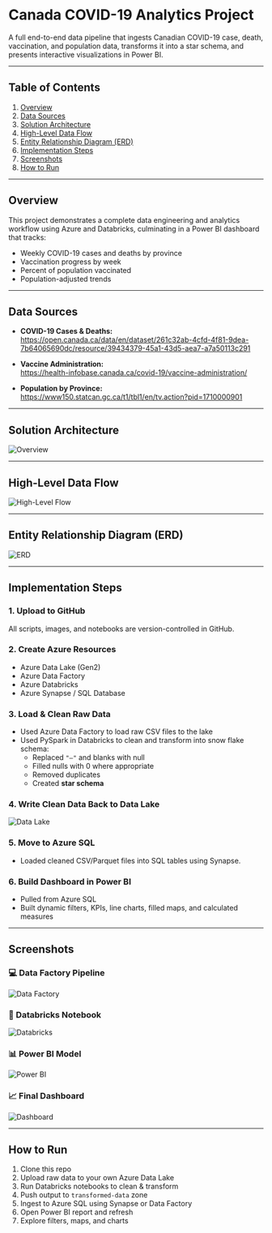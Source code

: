 # Canada COVID-19 Analytics Project

A full end-to-end data pipeline that ingests Canadian COVID-19 case, death, vaccination, and population data, transforms it into a star schema, and presents interactive visualizations in Power BI.

---

## Table of Contents

1. [Overview](#overview)  
2. [Data Sources](#data-sources)  
3. [Solution Architecture](#solution-architecture)  
4. [High-Level Data Flow](#high-level-data-flow)  
5. [Entity Relationship Diagram (ERD)](#entity-relationship-diagram-erd)  
6. [Implementation Steps](#implementation-steps)  
7. [Screenshots](#screenshots)  
8. [How to Run](#how-to-run)  

---

## Overview

This project demonstrates a complete data engineering and analytics workflow using Azure and Databricks, culminating in a Power BI dashboard that tracks:

- Weekly COVID-19 cases and deaths by province  
- Vaccination progress by week  
- Percent of population vaccinated  
- Population-adjusted trends

---

## Data Sources

- **COVID-19 Cases & Deaths:**  
  https://open.canada.ca/data/en/dataset/261c32ab-4cfd-4f81-9dea-7b64065690dc/resource/39434379-45a1-43d5-aea7-a7a50113c291

- **Vaccine Administration:**  
  https://health-infobase.canada.ca/covid-19/vaccine-administration/

- **Population by Province:**  
  https://www150.statcan.gc.ca/t1/tbl1/en/tv.action?pid=1710000901

---

## Solution Architecture

![Overview](./pictures/OverView.png)

---

## High-Level Data Flow

![High-Level Flow](./pictures/HighLevelFlowChart.jpg)

---

## Entity Relationship Diagram (ERD)

![ERD](./pictures/ERD.png)

---

## Implementation Steps

### 1. Upload to GitHub  
All scripts, images, and notebooks are version-controlled in GitHub.

### 2. Create Azure Resources

- Azure Data Lake (Gen2)
- Azure Data Factory
- Azure Databricks
- Azure Synapse / SQL Database

### 3. Load & Clean Raw Data

- Used Azure Data Factory to load raw CSV files to the lake  
- Used PySpark in Databricks to clean and transform into snow flake schema:
  - Replaced `"–"` and blanks with null
  - Filled nulls with 0 where appropriate
  - Removed duplicates
  - Created **star schema**

### 4. Write Clean Data Back to Data Lake

![Data Lake](./pictures/DataLake.png)

### 5. Move to Azure SQL

- Loaded cleaned CSV/Parquet files into SQL tables using Synapse.

### 6. Build Dashboard in Power BI

- Pulled from Azure SQL
- Built dynamic filters, KPIs, line charts, filled maps, and calculated measures

---

## Screenshots

### 💻 Data Factory Pipeline
![Data Factory](./pictures/LakeFactory.png)

### 🔧 Databricks Notebook
![Databricks](./pictures/databricks.png)

### 📊 Power BI Model
![Power BI](./pictures/powerbi.png)

### 📈 Final Dashboard
![Dashboard](./pictures/dash.png)

---

## How to Run

1. Clone this repo  
2. Upload raw data to your own Azure Data Lake  
3. Run Databricks notebooks to clean & transform  
4. Push output to `transformed-data` zone  
5. Ingest to Azure SQL using Synapse or Data Factory  
6. Open Power BI report and refresh  
7. Explore filters, maps, and charts  



